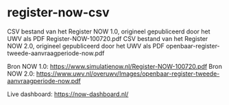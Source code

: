# register-now-csv
CSV bestand van het Register NOW 1.0, origineel gepubliceerd door het UWV als PDF Register-NOW-100720.pdf
CSV bestand van het Register NOW 2.0, origineel gepubliceerd door het UWV als PDF openbaar-register-tweede-aanvraagperiode-now.pdf

Bron NOW 1.0: https://www.simulatienow.nl/Register-NOW-100720.pdf
Bron NOW 2.0: https://www.uwv.nl/overuwv/Images/openbaar-register-tweede-aanvraagperiode-now.pdf

Live dashboard: https://now-dashboard.nl/